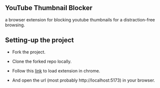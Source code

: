 ## YouTube Thumbnail Blocker

a browser extension for blocking youtube thumbnails for a distraction-free browsing.

## Setting-up the project

-   Fork the project.

-   Clone the forked repo locally.

-   Follow this [link](https://developer.chrome.com/docs/extensions/get-started/tutorial/hello-world#load-unpacked) to load extension in chrome.

-   And open the url (most probably http://localhost:5173) in your browser.
